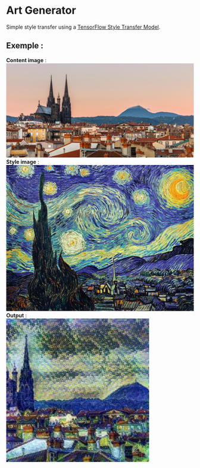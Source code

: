 # Art Generator

Simple style transfer using a [TensorFlow Style Transfer Model](https://tfhub.dev/sayakpaul/lite-model/arbitrary-image-stylization-inceptionv3/dr/predict/1).   

## Exemple :
**Content image** :   
![Content_Image](./content.jpg)
**Style image** :     
![Style_Image](./style.jpg)
**Output** :     
![Output_Image](./output.jpg)